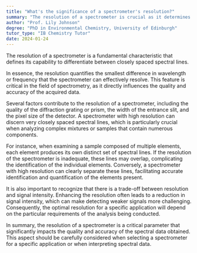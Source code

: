 ```yaml
---
title: "What's the significance of a spectrometer's resolution?"
summary: "The resolution of a spectrometer is crucial as it determines the device's ability to distinguish between closely spaced spectral lines."
author: "Prof. Lily Johnson"
degree: "PhD in Environmental Chemistry, University of Edinburgh"
tutor_type: "IB Chemistry Tutor"
date: 2024-01-24
---
```


The resolution of a spectrometer is a fundamental characteristic that defines its capability to differentiate between closely spaced spectral lines. 

In essence, the resolution quantifies the smallest difference in wavelength or frequency that the spectrometer can effectively resolve. This feature is critical in the field of spectrometry, as it directly influences the quality and accuracy of the acquired data.

Several factors contribute to the resolution of a spectrometer, including the quality of the diffraction grating or prism, the width of the entrance slit, and the pixel size of the detector. A spectrometer with high resolution can discern very closely spaced spectral lines, which is particularly crucial when analyzing complex mixtures or samples that contain numerous components.

For instance, when examining a sample composed of multiple elements, each element produces its own distinct set of spectral lines. If the resolution of the spectrometer is inadequate, these lines may overlap, complicating the identification of the individual elements. Conversely, a spectrometer with high resolution can clearly separate these lines, facilitating accurate identification and quantification of the elements present.

It is also important to recognize that there is a trade-off between resolution and signal intensity. Enhancing the resolution often leads to a reduction in signal intensity, which can make detecting weaker signals more challenging. Consequently, the optimal resolution for a specific application will depend on the particular requirements of the analysis being conducted.

In summary, the resolution of a spectrometer is a critical parameter that significantly impacts the quality and accuracy of the spectral data obtained. This aspect should be carefully considered when selecting a spectrometer for a specific application or when interpreting spectral data.
    